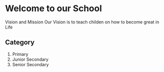 # Welcome to our School

Vision and Mission
Our Vision is to teach childen on how to become great in Life

## Category

1. Primary 
2. Junior Secondary
3. Senior Secondary